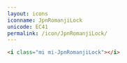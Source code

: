 ```yaml
---
layout: icons
iconname: JpnRomanjiLock
unicode: EC41
permalink: /icon/JpnRomanjiLock/
---
```


``` html
<i class="mi mi-JpnRomanjiLock"></i>
```
